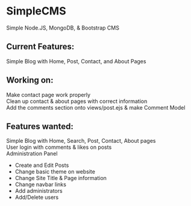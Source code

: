 # SimpleCMS
Simple Node.JS, MongoDB, &amp; Bootstrap CMS

## Current Features:
Simple Blog with Home, Post, Contact, and About Pages

## Working on:
Make contact page work properly  
Clean up contact & about pages with correct information  
Add the comments section onto views/post.ejs & make Comment Model  

## Features wanted:
Simple Blog with Home, Search, Post, Contact, About pages  
User login with comments & likes on posts  
Administration Panel  
- Create and Edit Posts  
- Change basic theme on website  
- Change Site Title & Page information  
- Change navbar links  
- Add administrators  
- Add/Delete users  
